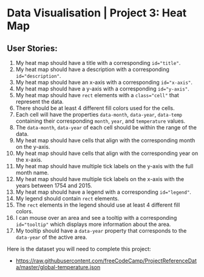 # Data Visualisation | Project 3: Heat Map

## User Stories:
1. My heat map should have a title with a corresponding `id="title"`.
2. My heat map should have a description with a corresponding `id="description"`.
3. My heat map should have an x-axis with a corresponding `id="x-axis"`.
4. My heat map should have a y-axis with a corresponding `id="y-axis"`.
5. My heat map should have `rect` elements with a `class="cell"` that represent the data.
6. There should be at least 4 different fill colors used for the cells.
7. Each cell will have the properties `data-month`, `data-year`, `data-temp` containing their corresponding `month`, `year`, and `temperature` values.
8. The `data-month`, `data-year` of each cell should be within the range of the data.
9. My heat map should have cells that align with the corresponding month on the y-axis.
10. My heat map should have cells that align with the corresponding year on the x-axis.
11. My heat map should have multiple tick labels on the y-axis with the full month name.
12. My heat map should have multiple tick labels on the x-axis with the years between 1754 and 2015.
13. My heat map should have a legend with a corresponding `id="legend"`.
14. My legend should contain `rect` elements.
15. The `rect` elements in the legend should use at least 4 different fill colors.
16. I can mouse over an area and see a tooltip with a corresponding `id="tooltip"` which displays more information about the area.
17. My tooltip should have a `data-year` property that corresponds to the `data-year` of the active area.

Here is the dataset you will need to complete this project: 
- https://raw.githubusercontent.com/freeCodeCamp/ProjectReferenceData/master/global-temperature.json